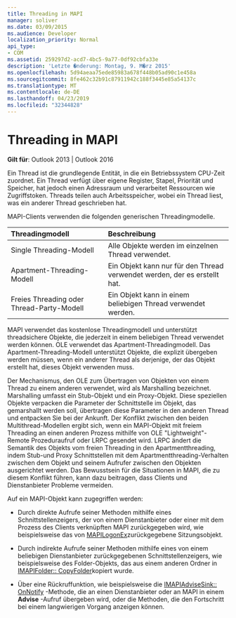 ```yaml
---
title: Threading in MAPI
manager: soliver
ms.date: 03/09/2015
ms.audience: Developer
localization_priority: Normal
api_type:
- COM
ms.assetid: 259297d2-acd7-4bc5-9a77-0df92cbfa33e
description: 'Letzte �nderung: Montag, 9. M�rz 2015'
ms.openlocfilehash: 5d94aeaa75ede85983a678f448b05ad90c1e458a
ms.sourcegitcommit: 8fe462c32b91c87911942c188f3445e85a54137c
ms.translationtype: MT
ms.contentlocale: de-DE
ms.lasthandoff: 04/23/2019
ms.locfileid: "32344828"
---
```

# <a name="threading-in-mapi"></a>Threading in MAPI

  
  
**Gilt für**: Outlook 2013 | Outlook 2016 
  
Ein Thread ist die grundlegende Entität, in die ein Betriebssystem CPU-Zeit zuordnet. Ein Thread verfügt über eigene Register, Stapel, Priorität und Speicher, hat jedoch einen Adressraum und verarbeitet Ressourcen wie Zugriffstoken. Threads teilen auch Arbeitsspeicher, wobei ein Thread liest, was ein anderer Thread geschrieben hat.
  
MAPI-Clients verwenden die folgenden generischen Threadingmodelle.
  
|**Threadingmodell**|**Beschreibung**|
|:-----|:-----|
|Single Threading-Modell  <br/> |Alle Objekte werden im einzelnen Thread verwendet.  <br/> |
|Apartment-Threading-Modell  <br/> |Ein Objekt kann nur für den Thread verwendet werden, der es erstellt hat.  <br/> |
|Freies Threading oder Thread-Party-Modell  <br/> |Ein Objekt kann in einem beliebigen Thread verwendet werden.  <br/> |
   
MAPI verwendet das ﻿kostenlose Threadingmodell und unterstützt threadsichere Objekte, die jederzeit in einem beliebigen Thread verwendet werden können. OLE verwendet das Apartment-Threadingmodell. Das Apartment-Threading-Modell unterstützt Objekte, die explizit übergeben werden müssen, wenn ein anderer Thread als derjenige, der das Objekt erstellt hat, dieses Objekt verwenden muss.
  
Der Mechanismus, den OLE zum Übertragen von Objekten von einem Thread zu einem anderen verwendet, wird als Marshalling bezeichnet. Marshalling umfasst ein Stub-Objekt und ein Proxy-Objekt. Diese speziellen Objekte verpacken die Parameter der Schnittstelle im Objekt, das gemarshallt werden soll, übertragen diese Parameter in den anderen Thread und entpacken Sie bei der Ankunft. Der Konflikt zwischen den beiden Multithread-Modellen ergibt sich, wenn ein MAPI-Objekt mit freiem Threading an einen anderen Prozess mithilfe von OLE "Lightweight"-Remote Prozeduraufruf oder LRPC gesendet wird. LRPC ändert die Semantik des Objekts vom freien Threading in den Apartmentthreading, indem Stub-und Proxy Schnittstellen mit dem Apartmentthreading-Verhalten zwischen dem Objekt und seinem Aufrufer zwischen den Objekten ausgerichtet werden. Das Bewusstsein für die Situationen in MAPI, die zu diesem Konflikt führen, kann dazu beitragen, dass Clients und Dienstanbieter Probleme vermeiden.
  
Auf ein MAPI-Objekt kann zugegriffen werden:
  
- Durch direkte Aufrufe seiner Methoden mithilfe eines Schnittstellenzeigers, der von einem Dienstanbieter oder einer mit dem Prozess des Clients verknüpften MAPI zurückgegeben wird, wie beispielsweise das von [MAPILogonEx](mapilogonex.md)zurückgegebene Sitzungsobjekt.
    
- Durch indirekte Aufrufe seiner Methoden mithilfe eines von einem beliebigen Dienstanbieter zurückgegebenen Schnittstellenzeigers, wie beispielsweise des Folder-Objekts, das aus einem anderen Ordner in [IMAPIFolder:: CopyFolder](imapifolder-copyfolder.md)kopiert wurde.
    
- Über eine Rückruffunktion, wie beispielsweise die [IMAPIAdviseSink:: OnNotify](imapiadvisesink-onnotify.md) -Methode, die an einen Dienstanbieter oder an MAPI in einem **Advise** -Aufruf übergeben wird, oder die Methoden, die den Fortschritt bei einem langwierigen Vorgang anzeigen können. 
    

